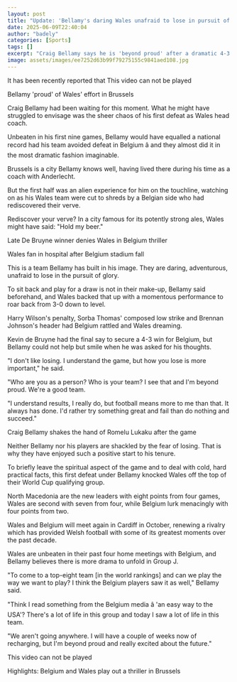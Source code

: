 ```yaml
---
layout: post
title: "Update: 'Bellamy's daring Wales unafraid to lose in pursuit of glory'"
date: 2025-06-09T22:40:04
author: "badely"
categories: [Sports]
tags: []
excerpt: "Craig Bellamy says he is 'beyond proud' after a dramatic 4-3 loss to Belgium - his first defeat as Wales head coach."
image: assets/images/ee7252d63b99f79275155c9841aed108.jpg
---
```


It has been recently reported that This video can not be played

Bellamy 'proud' of Wales' effort in Brussels

Craig Bellamy had been waiting for this moment. What he might have struggled to envisage was the sheer chaos of his first defeat as Wales head coach.

Unbeaten in his first nine games, Bellamy would have equalled a national record had his team avoided defeat in Belgium â and they almost did it in the most dramatic fashion imaginable.

Brussels is a city Bellamy knows well, having lived there during his time as a coach with Anderlecht.

But the first half was an alien experience for him on the touchline, watching on as his Wales team were cut to shreds by a Belgian side who had rediscovered their verve.

Rediscover your verve? In a city famous for its potently strong ales, Wales might have said: "Hold my beer."

Late De Bruyne winner denies Wales in Belgium thriller

Wales fan in hospital after Belgium stadium fall

This is a team Bellamy has built in his image. They are daring, adventurous, unafraid to lose in the pursuit of glory.

To sit back and play for a draw is not in their make-up, Bellamy said beforehand, and Wales backed that up with a momentous performance to roar back from 3-0 down to level.

Harry Wilson's penalty, Sorba Thomas' composed low strike and Brennan Johnson's header had Belgium rattled and Wales dreaming.

Kevin de Bruyne had the final say to secure a 4-3 win for Belgium, but Bellamy could not help but smile when he was asked for his thoughts.

"I don't like losing. I understand the game, but how you lose is more important," he said.

"Who are you as a person? Who is your team? I see that and I'm beyond proud. We're a good team.

"I understand results, I really do, but football means more to me than that. It always has done. I'd rather try something great and fail than do nothing and succeed."

Craig Bellamy shakes the hand of Romelu Lukaku after the game

Neither Bellamy nor his players are shackled by the fear of losing. That is why they have enjoyed such a positive start to his tenure.

To briefly leave the spiritual aspect of the game and to deal with cold, hard practical facts, this first defeat under Bellamy knocked Wales off the top of their World Cup qualifying group.

North Macedonia are the new leaders with eight points from four games, Wales are second with seven from four, while Belgium lurk menacingly with four points from two.

Wales and Belgium will meet again in Cardiff in October, renewing a rivalry which has provided Welsh football with some of its greatest moments over the past decade.

Wales are unbeaten in their past four home meetings with Belgium, and Bellamy believes there is more drama to unfold in Group J.

"To come to a top-eight team [in the world rankings] and can we play the way we want to play? I think the Belgium players saw it as well," Bellamy said.

"Think I read something from the Belgium media â 'an easy way to the USA'? There's a lot of life in this group and today I saw a lot of life in this team.

"We aren't going anywhere. I will have a couple of weeks now of recharging, but I'm beyond proud and really excited about the future."

This video can not be played

Highlights: Belgium and Wales play out a thriller in Brussels


